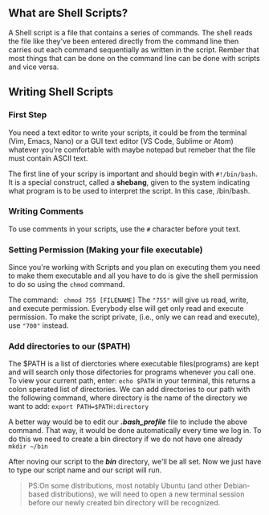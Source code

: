 ## What are Shell Scripts?

A Shell script is a file that contains a series of commands. The shell reads the file like they've been entered directly from the command line then carries out each command sequentially as written in the script. 
Rember that most things that can be done on the command line can be done with scripts and vice versa. 


## Writing Shell Scripts 
### First Step 
You need a text editor to write your scripts, it could be from the terminal (Vim, Emacs, Nano) or a GUI text editor (VS Code, Sublime or Atom) whatever you're comfortable with maybe notepad but remeber that the file must contain ASCII text. 

  The first line of your scripy is important and should begin with `#!/bin/bash`. It is a special construct, called a **shebang**, given to the system indicating what program is to be used to interpret the script. In this case, /bin/bash.

### Writing Comments
To use comments in your scripts, use the `#` character before yout text. 

### Setting Permission (Making your file executable)
Since you're working with Scripts and you plan on executing them you need to make them executable and all you have to do is give the shell permission to do so using 
the `chmod` command. 

The command: ``` chmod 755 [FILENAME]``` The `"755"` will give us read, write, and execute permission. Everybody else will get only read and execute permission.
To make the script private, (i.e., only we can read and execute), use `"700"` instead.

### Add directories to our ($PATH)
The $PATH is a list of dierctories where executable files(programs) are kept and will search only those difectories for programs whenever you call one.  
To view your current path, enter: ```echo $PATH``` in your terminal, this returns a colon sperated list of directories. We can add directories to our path with the following command, where directory is the name of the directory we want to add: ```export PATH=$PATH:directory```

A better way would be to edit our ***.bash_profile*** file to include the above command. That way, it would be done automatically every time we log in. To do this we need to create a bin directory if we do not have one already ```mkdir ~/bin```

After noving our script to the ***bin*** directory, we'll be all set. Now we just have to type our script name and our script will run. 

> PS:On some distributions, most notably Ubuntu (and other Debian-based distributions), we will need to open a new terminal session before our newly created bin directory will be recognized.
